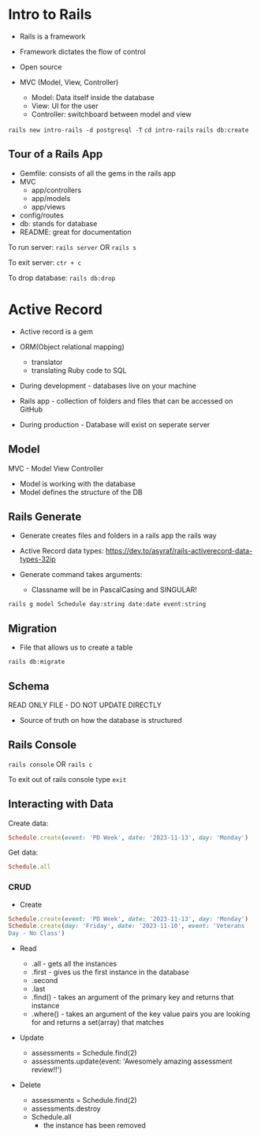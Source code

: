 # Intro to Rails

- Rails is a framework
- Framework dictates the flow of control
- Open source

- MVC (Model, View, Controller)
  - Model: Data itself inside the database
  - View: UI for the user
  - Controller: switchboard between model and view

`rails new intro-rails -d postgresql -T`
`cd intro-rails`
`rails db:create`

## Tour of a Rails App
- Gemfile: consists of all the gems in the rails app
- MVC
  - app/controllers
  - app/models
  - app/views
- config/routes
- db: stands for database
- README: great for documentation

To run server: 
`rails server`
OR
`rails s`

To exit server:
`ctr + c`

To drop database:
`rails db:drop`

# Active Record
- Active record is a gem
- ORM(Object relational mapping)
  - translator
  - translating Ruby code to SQL


- During development - databases live on your machine
- Rails app - collection of folders and files that can be accessed on GitHub
- During production - Database will exist on seperate server

## Model
MVC - Model View Controller

- Model is working with the database
- Model defines the structure of the DB

## Rails Generate
- Generate creates files and folders in a rails app the rails way
- Active Record data types: https://dev.to/asyraf/rails-activerecord-data-types-32ip


- Generate command takes arguments:
  - Classname will be in PascalCasing and SINGULAR!

`rails g model Schedule day:string date:date event:string`

## Migration
- File that allows us to create a table

`rails db:migrate`

## Schema
READ ONLY FILE - DO NOT UPDATE DIRECTLY
- Source of truth on how the database is structured

## Rails Console
`rails console` 
OR
`rails c`

To exit out of rails console type `exit`

## Interacting with Data
Create data:
```ruby
Schedule.create(event: 'PD Week', date: '2023-11-13', day: 'Monday')
```

Get data:
```ruby
Schedule.all
```


### CRUD
- Create
```ruby
Schedule.create(event: 'PD Week', date: '2023-11-13', day: 'Monday')
Schedule.create(day: 'Friday', date: '2023-11-10', event: 'Veterans 
Day - No Class')
```
- Read
  - .all - gets all the instances
  - .first - gives us the first instance in the database
  - .second 
  - .last
  - .find() - takes an argument of the primary key and returns that instance
  - .where() - takes an argument of the key value pairs you are looking for and returns a set(array) that matches

- Update
  - assessments = Schedule.find(2)
  - assessments.update(event: 'Awesomely amazing assessment review!!')

- Delete
  - assessments = Schedule.find(2)
  - assessments.destroy
  - Schedule.all 
    - the instance has been removed


